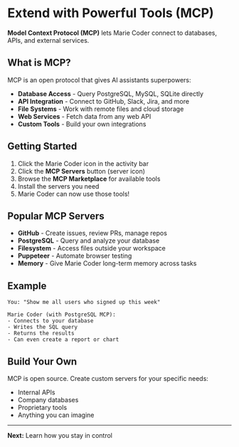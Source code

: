# Extend with Powerful Tools (MCP)

**Model Context Protocol (MCP)** lets Marie Coder connect to databases, APIs, and external services.

## What is MCP?

MCP is an open protocol that gives AI assistants superpowers:

- **Database Access** - Query PostgreSQL, MySQL, SQLite directly
- **API Integration** - Connect to GitHub, Slack, Jira, and more
- **File Systems** - Work with remote files and cloud storage
- **Web Services** - Fetch data from any web API
- **Custom Tools** - Build your own integrations

## Getting Started

1. Click the Marie Coder icon in the activity bar
2. Click the **MCP Servers** button (server icon)
3. Browse the **MCP Marketplace** for available tools
4. Install the servers you need
5. Marie Coder can now use those tools!

## Popular MCP Servers

- **GitHub** - Create issues, review PRs, manage repos
- **PostgreSQL** - Query and analyze your database
- **Filesystem** - Access files outside your workspace
- **Puppeteer** - Automate browser testing
- **Memory** - Give Marie Coder long-term memory across tasks

## Example

```
You: "Show me all users who signed up this week"

Marie Coder (with PostgreSQL MCP):
- Connects to your database
- Writes the SQL query
- Returns the results
- Can even create a report or chart
```

## Build Your Own

MCP is open source. Create custom servers for your specific needs:
- Internal APIs
- Company databases
- Proprietary tools
- Anything you can imagine

---

**Next:** Learn how you stay in control
